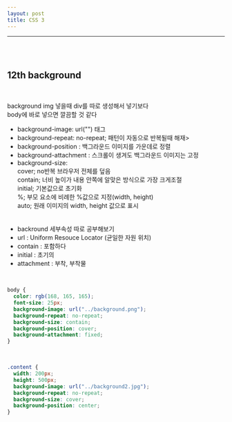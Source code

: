 ```yaml
---
layout: post
title: CSS 3
---
```


---

<br><br>

## 12th background

<br>

background img 넣을때 div를 따로 생성해서 넣기보다<br>
body에 바로 넣으면 깔끔할 것 같다<br>

- background-image: url("") 태그<br>
- background-repeat: no-repeat; 패턴이 자동으로 반복될때 해재><br>
- background-position : 백그라운드 이미지를 가운데로 정렬<br>
- background-attachment : 스크롤이 생겨도 백그라운드 이미지는 고정<br>
- background-size: <br>
  cover; no반복 브라우저 전체를 덮음<br>
  contain; 너비 높이가 내용 안쪽에 알맞은 방식으로 가장 크게조절<br>
  initial; 기본값으로 초기화<br>
  %; 부모 요소에 비례한 %값으로 지정(width, height)<br>
  auto; 원래 이미지의 width, height 값으로 표시<br>
  <br><br>
- backround 세부속성 따로 공부해보기<br>
- url : Uniform Resouce Locator (균일한 자원 위치)<br>
- contain : 포함하다<br>
- initial : 초기의<br>
- attachment : 부착, 부착물<br>

<br>

```css
body {
  color: rgb(168, 165, 165);
  font-size: 25px;
  background-image: url("../background.png");
  background-repeat: no-repeat;
  background-size: contain;
  background-position: cover;
  background-attachment: fixed;
}
```

<br>

```css
.content {
  width: 200px;
  height: 500px;
  background-image: url("../background2.jpg");
  background-repeat: no-repeat;
  background-size: cover;
  background-position: center;
}
```

<br>
